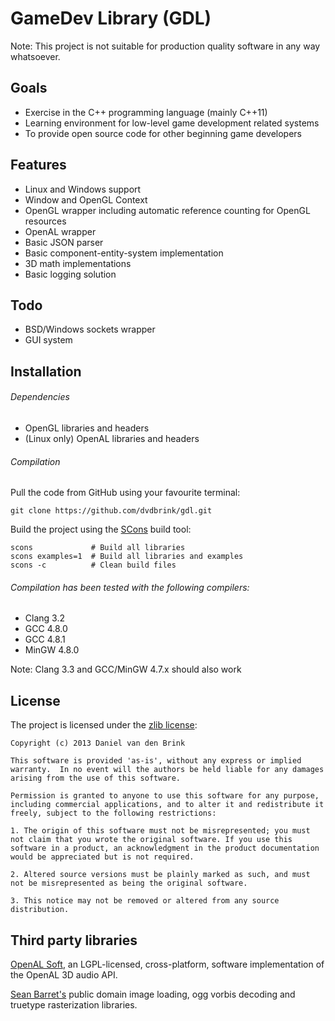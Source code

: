 # GameDev Library (GDL)

Note: This project is not suitable for production quality software in any way whatsoever.

## Goals

* Exercise in the C++ programming language (mainly C++11)
* Learning environment for low-level game development related systems
* To provide open source code for other beginning game developers

## Features

* Linux and Windows support
* Window and OpenGL Context
* OpenGL wrapper including automatic reference counting for OpenGL resources
* OpenAL wrapper
* Basic JSON parser
* Basic component-entity-system implementation
* 3D math implementations
* Basic logging solution

## Todo

* BSD/Windows sockets wrapper
* GUI system

## Installation

###### Dependencies

* OpenGL libraries and headers
* (Linux only) OpenAL libraries and headers

###### Compilation

Pull the code from GitHub using your favourite terminal:

    git clone https://github.com/dvdbrink/gdl.git

Build the project using the [SCons](http://scons.org) build tool:

    scons             # Build all libraries
    scons examples=1  # Build all libraries and examples
    scons -c          # Clean build files

###### Compilation has been tested with the following compilers:

* Clang 3.2
* GCC 4.8.0
* GCC 4.8.1
* MinGW 4.8.0

Note: Clang 3.3 and GCC/MinGW 4.7.x should also work


## License

The project is licensed under the [zlib license](http://zlib.net/zlib_license.html):

```
Copyright (c) 2013 Daniel van den Brink

This software is provided 'as-is', without any express or implied warranty.  In no event will the authors be held liable for any damages arising from the use of this software.

Permission is granted to anyone to use this software for any purpose, including commercial applications, and to alter it and redistribute it freely, subject to the following restrictions:

1. The origin of this software must not be misrepresented; you must not claim that you wrote the original software. If you use this software in a product, an acknowledgment in the product documentation would be appreciated but is not required.

2. Altered source versions must be plainly marked as such, and must not be misrepresented as being the original software.

3. This notice may not be removed or altered from any source distribution.
```

## Third party libraries

[OpenAL Soft](http://kcat.strangesoft.net/openal.html), an LGPL-licensed, cross-platform, software implementation of the OpenAL 3D audio API.

[Sean Barret's](http://nothings.org/) public domain image loading, ogg vorbis decoding and truetype rasterization libraries.
